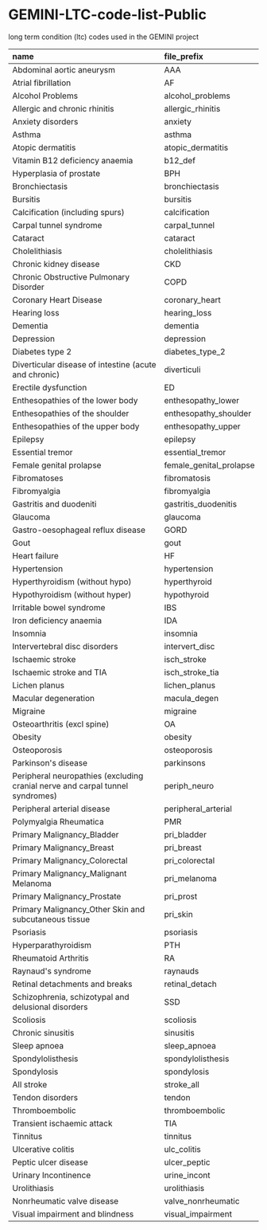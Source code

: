 # GEMINI-LTC-code-list-Public

long term condition (ltc) codes used in the GEMINI project

|name                                                                          |file_prefix             |
|:-----------------------------------------------------------------------------|:-----------------------|
|Abdominal aortic aneurysm                                                     |AAA                     |
|Atrial fibrillation                                                           |AF                      |
|Alcohol Problems                                                              |alcohol_problems        |
|Allergic and chronic rhinitis                                                 |allergic_rhinitis       |
|Anxiety disorders                                                             |anxiety                 |
|Asthma                                                                        |asthma                  |
|Atopic dermatitis                                                             |atopic_dermatitis       |
|Vitamin B12 deficiency anaemia                                                |b12_def                 |
|Hyperplasia of prostate                                                       |BPH                     |
|Bronchiectasis                                                                |bronchiectasis          |
|Bursitis                                                                      |bursitis                |
|Calcification (including spurs)                                               |calcification           |
|Carpal tunnel syndrome                                                        |carpal_tunnel           |
|Cataract                                                                      |cataract                |
|Cholelithiasis                                                                |cholelithiasis          |
|Chronic kidney disease                                                        |CKD                     |
|Chronic Obstructive Pulmonary Disorder                                        |COPD                    |
|Coronary Heart Disease                                                        |coronary_heart          |
|Hearing loss                                                                  |hearing_loss            |
|Dementia                                                                      |dementia                |
|Depression                                                                    |depression              |
|Diabetes type 2                                                               |diabetes_type_2         |
|Diverticular disease of intestine (acute and chronic)                         |diverticuli             |
|Erectile dysfunction                                                          |ED                      |
|Enthesopathies of the lower body                                              |enthesopathy_lower      |
|Enthesopathies of the shoulder                                                |enthesopathy_shoulder   |
|Enthesopathies of the upper body                                              |enthesopathy_upper      |
|Epilepsy                                                                      |epilepsy                |
|Essential tremor                                                              |essential_tremor        |
|Female genital prolapse                                                       |female_genital_prolapse |
|Fibromatoses                                                                  |fibromatosis            |
|Fibromyalgia                                                                  |fibromyalgia            |
|Gastritis and duodeniti                                                       |gastritis_duodenitis    |
|Glaucoma                                                                      |glaucoma                |
|Gastro-oesophageal reflux disease                                             |GORD                    |
|Gout                                                                          |gout                    |
|Heart failure                                                                 |HF                      |
|Hypertension                                                                  |hypertension            |
|Hyperthyroidism (without hypo)                                                |hyperthyroid            |
|Hypothyroidism (without hyper)                                                |hypothyroid             |
|Irritable bowel syndrome                                                      |IBS                     |
|Iron deficiency anaemia                                                       |IDA                     |
|Insomnia                                                                      |insomnia                |
|Intervertebral disc disorders                                                 |intervert_disc          |
|Ischaemic stroke                                                              |isch_stroke             |
|Ischaemic stroke and TIA                                                      |isch_stroke_tia         |
|Lichen planus                                                                 |lichen_planus           |
|Macular degeneration                                                          |macula_degen            |
|Migraine                                                                      |migraine                |
|Osteoarthritis (excl spine)                                                   |OA                      |
|Obesity                                                                       |obesity                 |
|Osteoporosis                                                                  |osteoporosis            |
|Parkinson's disease                                                           |parkinsons              |
|Peripheral neuropathies (excluding cranial nerve and carpal tunnel syndromes) |periph_neuro            |
|Peripheral arterial disease                                                   |peripheral_arterial     |
|Polymyalgia Rheumatica                                                        |PMR                     |
|Primary Malignancy_Bladder                                                    |pri_bladder             |
|Primary Malignancy_Breast                                                     |pri_breast              |
|Primary Malignancy_Colorectal                                                 |pri_colorectal          |
|Primary Malignancy_Malignant Melanoma                                         |pri_melanoma            |
|Primary Malignancy_Prostate                                                   |pri_prost               |
|Primary Malignancy_Other Skin and subcutaneous tissue                         |pri_skin                |
|Psoriasis                                                                     |psoriasis               |
|Hyperparathyroidism                                                           |PTH                     |
|Rheumatoid Arthritis                                                          |RA                      |
|Raynaud's syndrome                                                            |raynauds                |
|Retinal detachments and breaks                                                |retinal_detach          |
|Schizophrenia, schizotypal and delusional disorders                           |SSD                     |
|Scoliosis                                                                     |scoliosis               |
|Chronic sinusitis                                                             |sinusitis               |
|Sleep apnoea                                                                  |sleep_apnoea            |
|Spondylolisthesis                                                             |spondylolisthesis       |
|Spondylosis                                                                   |spondylosis             |
|All stroke                                                                    |stroke_all              |
|Tendon disorders                                                              |tendon                  |
|Thromboembolic                                                                |thromboembolic          |
|Transient ischaemic attack                                                    |TIA                     |
|Tinnitus                                                                      |tinnitus                |
|Ulcerative colitis                                                            |ulc_colitis             |
|Peptic ulcer disease                                                          |ulcer_peptic            |
|Urinary Incontinence                                                          |urine_incont            |
|Urolithiasis                                                                  |urolithiasis            |
|Nonrheumatic valve disease                                                    |valve_nonrheumatic      |
|Visual impairment and blindness                                               |visual_impairment       |